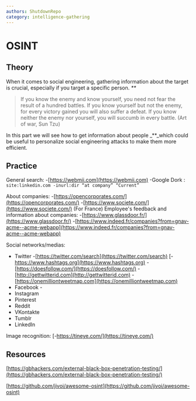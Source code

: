 ```yaml
---
authors: ShutdownRepo
category: intelligence-gathering
---
```


# OSINT

## Theory 

When it comes to social engineering, gathering information about the target is crucial, especially if you target a specific person. _**_

> If you know the enemy and know yourself, you need not fear the result of a hundred battles. If you know yourself but not the enemy, for every victory gained you will also suffer a defeat. If you know neither the enemy nor yourself, you will succumb in every battle. (Art of war, Sun Tzu)

In this part we will see how to get information about people _**_which could be useful to personalize social engineering attacks to make them more efficient.

## Practice 

General search: 
-[https://webmii.com](https://webmii.com) 
-Google Dork : 
`site:linkedin.com -inurl:dir “at company” “Current”`

About companies: 
-[https://opencorporates.com/](https://opencorporates.com/) 
-[https://www.societe.com/](https://www.societe.com/) (For France) 
Employee's feedback and information about companies: 
-[https://www.glassdoor.fr/](https://www.glassdoor.fr/) 
-[https://www.indeed.fr/companies?from=gnav-acme--acme-webapp](https://www.indeed.fr/companies?from=gnav-acme--acme-webapp)

Social networks/medias:

* Twitter -[https://twitter.com/search](https://twitter.com/search) [-https://www.hashtags.org](https://www.hashtags.org) -[https://doesfollow.com/](https://doesfollow.com/) -[http://gettwitterid.com](http://gettwitterid.com) -[https://onemilliontweetmap.com](https://onemilliontweetmap.com)
* Facebook -
* Instagram
* Pinterest
* Reddit
* VKontakte
* Tumblr
* LinkedIn

Image recognition: 
[-https://tineye.com/](https://tineye.com/)

## Resources

[https://gbhackers.com/external-black-box-penetration-testing/](https://gbhackers.com/external-black-box-penetration-testing/)

[https://github.com/jivoi/awesome-osint](https://github.com/jivoi/awesome-osint)

